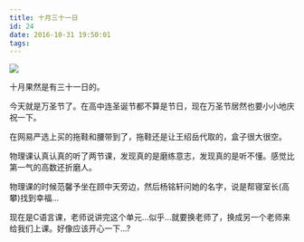```yaml
---
title: 十月三十一日
id: 24
date: 2016-10-31 19:50:01
tags:
---
```

![](http://img.cyrise.cn/wp-content/uploads/2016/12/1744957472016120721312307_640.jpg)

十月果然是有三十一日的。

今天就是万圣节了。在高中连圣诞节都不算是节日，现在万圣节居然也要小小地庆祝一下。

在网易严选上买的拖鞋和腰带到了，拖鞋还是让王绍岳代取的，盒子很大很空。

物理课认真认真的听了两节课，发现真的是磨练意志，发现真的是听不懂。感觉比第一气的高数还折磨人。

物理课的时候范馨予坐在顾中天旁边，然后杨铭轩问她的名字，说是帮寝室长(高攀)找到幸福...

现在是C语言课，老师说讲完这个单元...似乎...就要换老师了，换成另一个老师来给我们上课。好像应该开心一下...?

